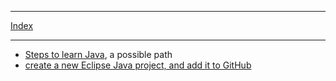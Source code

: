 
***

[Index](../index.html)

***

* [Steps to learn Java](java-learn-path.html), a possible path
* [create a new Eclipse Java project, and add it to GitHub](eclipse-new-plus-github.html)
